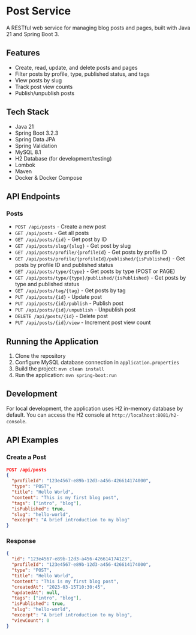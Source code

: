 # Post Service

A RESTful web service for managing blog posts and pages, built with Java 21 and Spring Boot 3.

## Features

- Create, read, update, and delete posts and pages
- Filter posts by profile, type, published status, and tags
- View posts by slug
- Track post view counts
- Publish/unpublish posts

## Tech Stack

- Java 21
- Spring Boot 3.2.3
- Spring Data JPA
- Spring Validation
- MySQL 8.1
- H2 Database (for development/testing)
- Lombok
- Maven
- Docker & Docker Compose

## API Endpoints

### Posts

- `POST /api/posts` - Create a new post
- `GET /api/posts` - Get all posts
- `GET /api/posts/{id}` - Get post by ID
- `GET /api/posts/slug/{slug}` - Get post by slug
- `GET /api/posts/profile/{profileId}` - Get posts by profile ID
- `GET /api/posts/profile/{profileId}/published/{isPublished}` - Get posts by profile ID and published status
- `GET /api/posts/type/{type}` - Get posts by type (POST or PAGE)
- `GET /api/posts/type/{type}/published/{isPublished}` - Get posts by type and published status
- `GET /api/posts/tag/{tag}` - Get posts by tag
- `PUT /api/posts/{id}` - Update post
- `PUT /api/posts/{id}/publish` - Publish post
- `PUT /api/posts/{id}/unpublish` - Unpublish post
- `DELETE /api/posts/{id}` - Delete post
- `PUT /api/posts/{id}/view` - Increment post view count

## Running the Application

1. Clone the repository
2. Configure MySQL database connection in `application.properties`
3. Build the project: `mvn clean install`
4. Run the application: `mvn spring-boot:run`

## Development

For local development, the application uses H2 in-memory database by default. You can access the H2 console at `http://localhost:8081/h2-console`.

## API Examples

### Create a Post

```json
POST /api/posts
{
  "profileId": "123e4567-e89b-12d3-a456-426614174000",
  "type": "POST",
  "title": "Hello World",
  "content": "This is my first blog post",
  "tags": ["intro", "blog"],
  "isPublished": true,
  "slug": "hello-world",
  "excerpt": "A brief introduction to my blog"
}
```

### Response

```json
{
  "id": "123e4567-e89b-12d3-a456-426614174123",
  "profileId": "123e4567-e89b-12d3-a456-426614174000",
  "type": "POST",
  "title": "Hello World",
  "content": "This is my first blog post",
  "createdAt": "2023-03-15T10:30:45",
  "updatedAt": null,
  "tags": ["intro", "blog"],
  "isPublished": true,
  "slug": "hello-world",
  "excerpt": "A brief introduction to my blog",
  "viewCount": 0
}
``` 